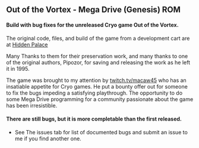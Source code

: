 ## Out of the Vortex - Mega Drive (Genesis) ROM
#### Build with bug fixes for the unreleased Cryo game Out of the Vortex.

The original code, files, and build of the game from a development cart are at [Hidden Palace](https://hiddenpalace.org/News/Vanished_without_a_Trace_-_Out_of_the_Vortex_for_the_Sega_Mega_Drive)

Many Thanks to them for their preservation work, and many thanks to one of the original authors, Pipozor, for saving and releasing the work as he left it in 1995.

The game was brought to my attention by [twitch.tv/macaw45](twitch.tv/macaw45) who has an insatiable appetite for Cryo games. He put a bounty offer out for someone to fix the bugs impeding a satisfying playthrough. The opportunity to do some Mega Drive programming for a community passionate about the game has been irresistible.

#### There are still bugs, but it is more completable than the first released. 
  - See The issues tab for list of documented bugs and submit an issue to me if you find another one.

